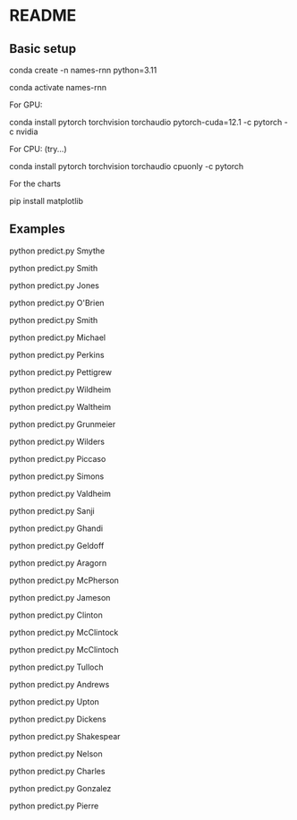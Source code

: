 # README

## Basic setup

conda create -n names-rnn python=3.11

conda activate names-rnn


For GPU:

  conda install pytorch torchvision torchaudio pytorch-cuda=12.1 -c pytorch -c nvidia


For CPU: (try...)

  conda install pytorch torchvision torchaudio cpuonly -c pytorch


For the charts

  pip install matplotlib



## Examples

python predict.py Smythe

python predict.py Smith

python predict.py Jones

python predict.py O\'Brien

python predict.py Smith

python predict.py Michael

python predict.py Perkins

python predict.py Pettigrew

python predict.py Wildheim

python predict.py Waltheim

python predict.py Grunmeier

python predict.py Wilders

python predict.py Piccaso

python predict.py Simons

python predict.py Valdheim

python predict.py Sanji

python predict.py Ghandi

python predict.py Geldoff

python predict.py Aragorn

python predict.py McPherson

python predict.py Jameson

python predict.py Clinton

python predict.py McClintock

python predict.py McClintoch

python predict.py Tulloch

python predict.py Andrews

python predict.py Upton

python predict.py Dickens

python predict.py Shakespear

python predict.py Nelson

python predict.py Charles

python predict.py Gonzalez

python predict.py Pierre